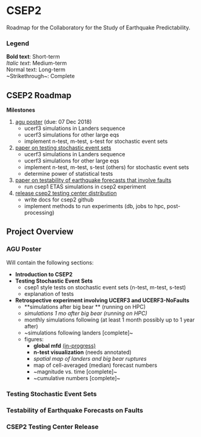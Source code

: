 

# CSEP2

Roadmap for the Collaboratory for the Study of Earthquake Predictability.

### Legend

**Bold text**: Short-term <br>
*Italic text*: Medium-term <br>
Normal text: Long-term <br>
~Strikethrough~: Complete <br>

## CSEP2 Roadmap
**Milestones**
1. [agu poster](#agu-poster) (due: 07 Dec 2018)
    * ucerf3 simulations in Landers sequence
    * ucerf3 simulations for other large eqs
    * implement n-test, m-test, s-test for stochastic event sets
2. [paper on testing stochastic event sets](#testing-stochastic-event-sets)
    * ucerf3 simulations in Landers sequence
    * ucerf3 simulations for other large eqs
    * implement n-test, m-test, s-test (others) for stochastic event sets
    * determine power of statistical tests
3. [paper on testability of earthquake forecasts that involve faults](#testability-of-earthquake-forecasts-on-faults)
    - run csep1 ETAS simulations in csep2 experiment
4. [release csep2 testing center distribution](#csep2-testing-center-release)
    * write docs for csep2 github
    * implement methods to run experiments (db, jobs to hpc, post-processing)

## Project Overview
### AGU Poster

Will contain the following sections:
* **Introduction to CSEP2**
* **Testing Stochastic Event Sets**
  * csep1 style tests on stochastic event sets (n-test, m-test, s-test)
  * explanation of tests
* **Retrospective experiment involving UCERF3 and UCERF3-NoFaults**
  * **simulations after big bear ** (running on HPC)
  * *simulations 1 mo after big bear (running on HPC)*
  * monthly simulations following (at least 1 month possibly up to 1 year after)
  * ~simulations following landers [complete]~
  * figures:
    * **global mfd** [(in-progress)](https://github.com/SCECcode/csep2/blob/master/examples/mfd_test.ipynb)
    * **n-test visualization** (needs annotated)
    * *spatial map of landers and big bear ruptures*
    * map of cell-averaged (median) forecast numbers
    * ~magnitude vs. time [complete]~
    * ~cumulative numbers [complete]~

### Testing Stochastic Event Sets

### Testability of Earthquake Forecasts on Faults

### CSEP2 Testing Center Release

